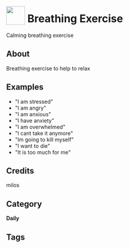# <img src="https://raw.githack.com/FortAwesome/Font-Awesome/master/svgs/solid/peace.svg" card_color="#FFC6A5" width="50" height="50" style="vertical-align:bottom"/> Breathing Exercise
Calming breathing exercise

## About
Breathing exercise to help to relax

## Examples
* "I am stressed"
* "I am angry"
* "I am anxious"
* "I have anxiety"
* "I am overwhelmed"
* "I cant take it anymore"
* "Im going to kill myself"
* "I want to die"
* "It is too much for me"

## Credits
milos

## Category
**Daily**

## Tags

